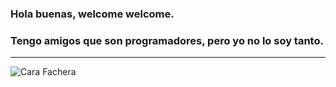 ### **Hola buenas, welcome welcome.**
### **Tengo amigos que son programadores, pero yo no lo soy tanto.**
---

![Cara Fachera](https://pbs.twimg.com/media/E1RrPFNUUAkXklu?format=png&name=small)

<!--
**PauMadorell2A/PauMadorell2A** is a ✨ _special_ ✨ repository because its `README.md` (this file) appears on your GitHub profile.

Here are some ideas to get you started:

- 🔭 I’m currently working on ...
- 🌱 I’m currently learning ...
- 👯 I’m looking to collaborate on ...
- 🤔 I’m looking for help with ...
- 💬 Ask me about ...
- 📫 How to reach me: ...
- 😄 Pronouns: ...
- ⚡ Fun fact: ...
-->
